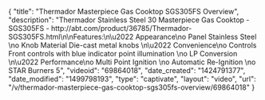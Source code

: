 {
    "title": "Thermador Masterpiece Gas Cooktop SGS305FS Overview",
    "description": "Thermador Stainless Steel 30  Masterpiece Gas Cooktop - SGS305FS - http:\/\/abt.com\/product\/36785\/Thermador-SGS305FS.html\n\nFeatures:\n\u2022 Appearance\no Panel Stainless Steel \no Knob Material Die-cast metal knobs \n\u2022 Convenience\no Controls Front controls with blue indicator point illumination \no LP Conversion \n\u2022 Performance\no Multi Point Ignition \no Automatic Re-Ignition \no STAR Burners 5",
    "videoid": "69864018",
    "date_created": "1424791377",
    "date_modified": "1499798193",
    "type": "captivate",
    "layout": "video",
    "url": "\/v\/thermador-masterpiece-gas-cooktop-sgs305fs-overview\/69864018"
}